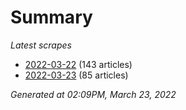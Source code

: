 # Summary
*Latest scrapes*
* [2022-03-22](https://github.com/nuuuwan/news_lk/blob/data/news_lk.2022-03-22.json) (143 articles)
* [2022-03-23](https://github.com/nuuuwan/news_lk/blob/data/news_lk.2022-03-23.json) (85 articles)

*Generated at 02:09PM, March 23, 2022*